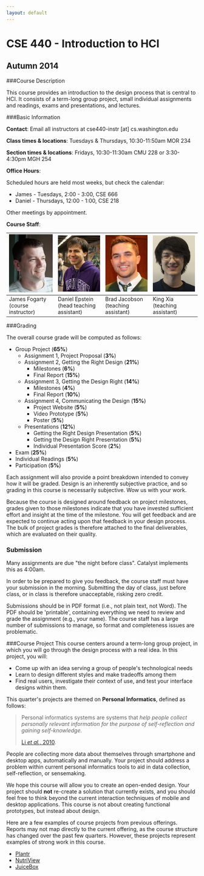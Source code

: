 ```yaml
---
layout: default
---
```


# CSE 440 - Introduction to HCI

## Autumn 2014

###Course Description

This course provides an introduction to the design process that is central to HCI. It consists of a term-long group project, small individual assignments and readings, exams and presentations, and lectures.

###Basic Information

__Contact__: Email all instructors at cse440-instr [at] cs.washington.edu

__Class times & locations__: Tuesdays & Thursdays, 10:30-11:50am MOR 234

__Section times & locations__: Fridays, 10:30-11:30am CMU 228 or 3:30-4:30pm MGH 254

__Office Hours__: 

Scheduled hours are held most weeks, but check the calendar:

 - James - Tuesdays, 2:00 - 3:00, CSE 666 
 - Daniel - Thursdays, 12:00 - 1:00, CSE 218
  
Other meetings by appointment.

__Course Staff__:

|![James Fogarty](images/james_photo.jpg)| ![Daniel Epstein](images/daniel_photo.jpg)|![Brad Jacobson](images/brad_photo.jpg)|![King Xia](images/king_photo.jpg)|
|----------------------------------------|-------------------------------------------|------------------------------------------|----------------------------------|
|James Fogarty (course instructor)       |Daniel Epstein (head teaching assistant)   |Brad Jacobson (teaching assistant)    |King Xia (teaching assistant)     |

###Grading

The overall course grade will be computed as follows:

- Group Project (__65%__)
  - Assignment 1, Project Proposal (__3%__)
  - Assignment 2, Getting the Right Design (__21%__)
    - Milestones (__6%__)
    - Final Report (__15%__)
  - Assignment 3, Getting the Design Right (__14%__)
    - Milestones (__4%__)
    - Final Report (__10%__)
  - Assignment 4, Communicating the Design (__15%__)
    - Project Website (__5%__)
    - Video Prototype (__5%__)
    - Poster (__5%__)
  - Presentations (__12%__)
    - Getting the Right Design Presentation (__5%__)
    - Getting the Design Right Presentation (__5%__)
    - Individual Presentation Score (__2%__)
- Exam (__25%__)
- Individual Readings (__5%__)
- Participation (__5%__)

Each assignment will also provide a point breakdown intended to convey how it will be graded. 
Design is an inherently subjective practice, and so grading in this course is necessarily subjective.
Wow us with your work.

Because the course is designed around feedback on project milestones, grades given to those milestones indicate
that you have invested sufficient effort and insight at the time of the milestone.
You will get feedback and are expected to continue acting upon that feedback in your design process.
The bulk of project grades is therefore attached to the final deliverables, which are evaluated on their quality.

### Submission

Many assignments are due "the night before class". Catalyst implements this as 4:00am.

In order to be prepared to give you feedback, the course staff must have your submission in the morning.
Submitting the day of class, just before class, or in class is therefore unacceptable, risking zero credit.

Submissions should be in PDF format (i.e., not plain text, not Word). 
The PDF should be 'printable', containing everything we need to review and grade the assignment (e.g., your name).
The course staff has a large number of submissions to manage, so format and completeness issues are problematic.

###Course Project
This course centers around a term-long group project, in which you will go through the design process with a real idea. In this project, you will:

- Come up with an idea serving a group of people's technological needs
- Learn to design different styles and make tradeoffs among them
- Find real users, investigate their context of use, and test your interface designs within them.

This quarter's projects are themed on __Personal Informatics__, defined as follows:

> Personal informatics systems are systems that _help people collect personally relevant information for the purpose of 
> self-reflection and gaining self-knowledge._
>
> [Li _et al._, 2010](http://www.personalinformatics.org/lab/model/).

People are collecting more data about themselves through smartphone and desktop apps, automatically and manually. Your project should address a problem within current personal informatics tools to aid in data collection, self-reflection, or sensemaking.

We hope this course will allow you to create an open-ended design. Your project should __not__ re-create a solution that currently exists, and you should feel free to think beyond the current interaction techniques of mobile and desktop applications. This course is not about creating functional prototypes, but instead about design.

Here are a few examples of course projects from previous offerings. Reports may not map directly to the current offering, as the course structure has changed over the past few quarters. However, these projects represent examples of strong work in this course.

- [Plantr](http://courses.cs.washington.edu/courses/cse440/13au/projects/plantr/)
- [NutriView](http://courses.cs.washington.edu/courses/cse440/13au/projects/nutriview/)
- [JuiceBox](http://courses.cs.washington.edu/courses/cse440/13au/projects/juicebox/)
